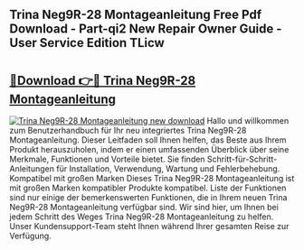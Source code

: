## Trina Neg9R-28 Montageanleitung Free Pdf Download - Part-qi2 New Repair Owner Guide - User Service Edition TLicw

# <h2><a href="http://df90gj1.blite.top/?on=Trina+Neg9R-28+Montageanleitung">🔗Download 👉🔴 Trina Neg9R-28 Montageanleitung</a></h2>

[![Trina Neg9R-28 Montageanleitung new download](https://i.imgur.com/lujVjoI.png)](http://df90gj1.blite.top/?on=Trina+Neg9R-28+Montageanleitung)
Hallo und willkommen zum Benutzerhandbuch für Ihr neu integriertes Trina Neg9R-28 Montageanleitung. Dieser Leitfaden soll Ihnen helfen, das Beste aus Ihrem Produkt herauszuholen, indem er einen umfassenden Überblick über seine Merkmale, Funktionen und Vorteile bietet. Sie finden Schritt-für-Schritt-Anleitungen für Installation, Verwendung, Wartung und Fehlerbehebung. Kompatibel mit großen Marken Dieses Trina Neg9R-28 Montageanleitung ist mit großen Marken kompatibler Produkte kompatibel. Liste der Funktionen sind nur einige der bemerkenswerten Funktionen, die in Ihrem neuen Trina Neg9R-28 Montageanleitung verfügbar sind. Wir sind hier, um Ihnen bei jedem Schritt des Weges Trina Neg9R-28 Montageanleitung zu helfen. Unser Kundensupport-Team steht Ihnen während Ihrer gesamten Reise zur Verfügung.
